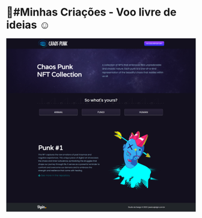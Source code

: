 # :star2:#Minhas Criações - Voo livre de ideias :relaxed:

<img src="https://github.com/jsantosi/CHAOSPUNK-NFT/blob/main/img/screencapture-file-C-Users-jmgsa-Desktop-projetos-js-aula-CHAOSPUNK-index-html-2024-03-02-20_14_38.png">
